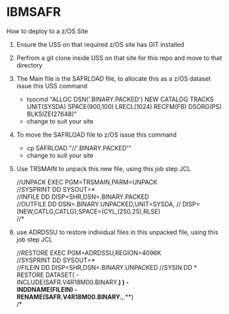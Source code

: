 # IBMSAFR

How to deploy to a z/OS Site

1.   Ensure the USS on that required z/OS site has GIT installed
2.   Perfrom a git clone inside USS on that site for this repo and move to that directory
3.   The Main file is the SAFRLOAD file, to allocate this as a z/OS dataset issue this USS command
      -   tsocmd "ALLOC DSN('<High Level Qualifier>.BINARY.PACKED') NEW CATALOG TRACKS UNIT(SYSDA) SPACE(900,100) LRECL(1024) RECFM(FB) DSORG(PS) BLKSIZE(27648)"   
      -   change <High Level Qualifier> to suit your site
4.   To move the SAFRLOAD file to z/OS issue this command
      -   cp  SAFRLOAD "//'<High Level Qualifier>.BINARY.PACKED'"
      -   change <High Level Qualifier> to suit your site
5.   Use TRSMAIN to unpack this new file, using this job step JCL
      
     //UNPACK   EXEC PGM=TRSMAIN,PARM=UNPACK                          
     //SYSPRINT DD SYSOUT=*                                           
     //INFILE DD DISP=SHR,DSN=<High Level Qualifier>.BINARY.PACKED        
     //OUTFILE  DD DSN=<High Level Qualifier>.BINARY.UNPACKED,UNIT=SYSDA, 
     //            DISP=(NEW,CATLG,CATLG),SPACE=(CYL,(250,25),RLSE)   
     //*   
  
6. use ADRDSSU to restore individual files in this unpacked file, using this job step JCL

     //RESTORE  EXEC PGM=ADRDSSU,REGION=4096K                      
     //SYSPRINT DD SYSOUT=*                                        
     //FILEIN   DD DISP=SHR,DSN=<High Level Qualifier>.BINARY.UNPACKED 
     //SYSIN    DD  *                                              
      RESTORE DATASET(   -                                         
        INCLUDE(SAFR.V4R18M00.BINARY.**) )    -                    
        INDDNAME(FILEIN)  -                                        
        RENAME(SAFR.V4R18M00.BINARY.**,<High Level Qualifier>.**)    
     /*      
  

